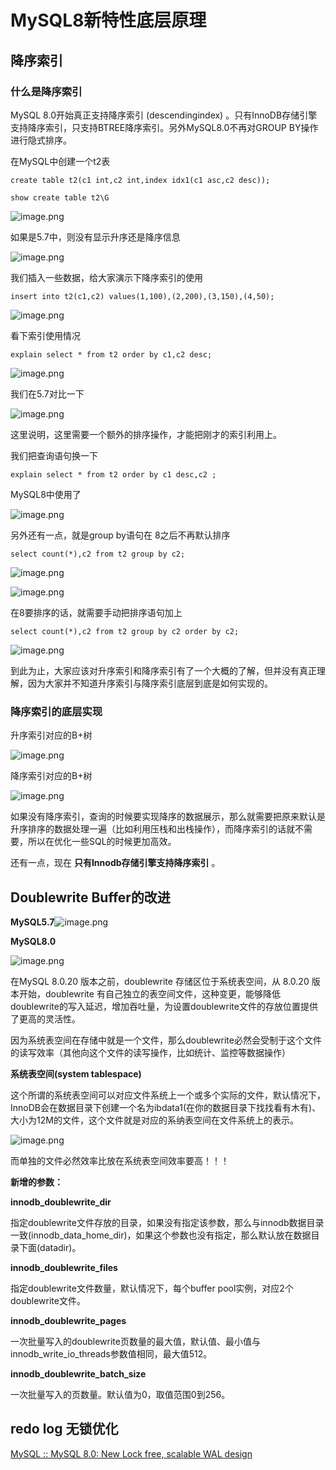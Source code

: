 # MySQL8新特性底层原理

## 降序索引

### 什么是降序索引

MySQL 8.0开始真正支持降序索引 (descendingindex) 。只有InnoDB存储引擎支持降序索引，只支持BTREE降序索引。另外MySQL8.0不再对GROUP BY操作进行隐式排序。

在MySQL中创建一个t2表

```
create table t2(c1 int,c2 int,index idx1(c1 asc,c2 desc));

show create table t2\G

```

![image.png](https://fynotefile.oss-cn-zhangjiakou.aliyuncs.com/fynote/fyfile/5983/1653544165079/75d8a1f112174a0eae3bdcc329844c80.png)

如果是5.7中，则没有显示升序还是降序信息

![image.png](https://fynotefile.oss-cn-zhangjiakou.aliyuncs.com/fynote/fyfile/5983/1653544165079/44eda4306a624a77ae6f4c9bf3811143.png)

我们插入一些数据，给大家演示下降序索引的使用

```
insert into t2(c1,c2) values(1,100),(2,200),(3,150),(4,50);
```

![image.png](https://fynotefile.oss-cn-zhangjiakou.aliyuncs.com/fynote/fyfile/5983/1653544165079/6c688fd5a39342a08158c5cdecc8592b.png)

看下索引使用情况

```
explain select * from t2 order by c1,c2 desc;
```

![image.png](https://fynotefile.oss-cn-zhangjiakou.aliyuncs.com/fynote/fyfile/5983/1653544165079/74a77cd932174740a18b3b6b28e19617.png)

我们在5.7对比一下

![image.png](https://fynotefile.oss-cn-zhangjiakou.aliyuncs.com/fynote/fyfile/5983/1653544165079/9dfcf7f4f605455b851f3ae64c5b2fa5.png)

这里说明，这里需要一个额外的排序操作，才能把刚才的索引利用上。

我们把查询语句换一下

```
explain select * from t2 order by c1 desc,c2 ;
```

MySQL8中使用了

![image.png](https://fynotefile.oss-cn-zhangjiakou.aliyuncs.com/fynote/fyfile/5983/1653544165079/00d9db6d7c71430a955e7107a0678461.png)

另外还有一点，就是group by语句在 8之后不再默认排序

```
select count(*),c2 from t2 group by c2;
```

![image.png](https://fynotefile.oss-cn-zhangjiakou.aliyuncs.com/fynote/fyfile/5983/1653544165079/e51a002e1f034c15bad26b7781532518.png)

![image.png](https://fynotefile.oss-cn-zhangjiakou.aliyuncs.com/fynote/fyfile/5983/1653544165079/4bbbf1e99fa847479e232377e5d66a77.png)

在8要排序的话，就需要手动把排序语句加上

```
select count(*),c2 from t2 group by c2 order by c2;
```

![image.png](https://fynotefile.oss-cn-zhangjiakou.aliyuncs.com/fynote/fyfile/5983/1653544165079/23c4a24d51db40e4aaae81792d4b8a40.png)

到此为止，大家应该对升序索引和降序索引有了一个大概的了解，但并没有真正理解，因为大家并不知道升序索引与降序索引底层到底是如何实现的。

### 降序索引的底层实现

升序索引对应的B+树

![image.png](https://fynotefile.oss-cn-zhangjiakou.aliyuncs.com/fynote/fyfile/5983/1656320896043/b595577948f94b2b84de3d79557eb9fc.png)

降序索引对应的B+树 

![image.png](https://fynotefile.oss-cn-zhangjiakou.aliyuncs.com/fynote/fyfile/5983/1656320896043/d9b945594d154f63b167b3c6c150a99b.png)

如果没有降序索引，查询的时候要实现降序的数据展示，那么就需要把原来默认是升序排序的数据处理一遍（比如利用压栈和出栈操作），而降序索引的话就不需要，所以在优化一些SQL的时候更加高效。

还有一点，现在 **只有Innodb存储引擎支持降序索引** 。

## Doublewrite Buffer的改进

**MySQL5.7**![image.png](https://fynotefile.oss-cn-zhangjiakou.aliyuncs.com/fynote/fyfile/5983/1656320896043/d462b4c147bc41148f82bee5564c02b3.png)

**MySQL8.0**

![image.png](https://fynotefile.oss-cn-zhangjiakou.aliyuncs.com/fynote/fyfile/5983/1656320896043/2b08d8cf75e64ceb909b03ce818cb287.png)

在MySQL 8.0.20 版本之前，doublewrite 存储区位于系统表空间，从 8.0.20 版本开始，doublewrite 有自己独立的表空间文件，这种变更，能够降低doublewrite的写入延迟，增加吞吐量，为设置doublewrite文件的存放位置提供了更高的灵活性。

因为系统表空间在存储中就是一个文件，那么doublewrite必然会受制于这个文件的读写效率（其他向这个文件的读写操作，比如统计、监控等数据操作）

**系统表空间(system tablespace)**

这个所谓的系统表空间可以对应文件系统上一个或多个实际的文件，默认情况下，InnoDB会在数据目录下创建一个名为ibdata1(在你的数据目录下找找看有木有)、大小为12M的文件，这个文件就是对应的系纳表空间在文件系统上的表示。

![image.png](https://fynotefile.oss-cn-zhangjiakou.aliyuncs.com/fynote/fyfile/5983/1654000409075/6d3767c7708848ddb0b110e20df12388.png)

而单独的文件必然效率比放在系统表空间效率要高！！！

**新增的参数：**

**innodb_doublewrite_dir**

指定doublewrite文件存放的目录，如果没有指定该参数，那么与innodb数据目录一致(innodb_data_home_dir)，如果这个参数也没有指定，那么默认放在数据目录下面(datadir)。

**innodb_doublewrite_files**

指定doublewrite文件数量，默认情况下，每个buffer pool实例，对应2个doublewrite文件。

**innodb_doublewrite_pages**

一次批量写入的doublewrite页数量的最大值，默认值、最小值与innodb_write_io_threads参数值相同，最大值512。

**innodb_doublewrite_batch_size**

一次批量写入的页数量。默认值为0，取值范围0到256。

## redo log 无锁优化

[MySQL :: MySQL 8.0: New Lock free, scalable WAL design](https://dev.mysql.com/blog-archive/mysql-8-0-new-lock-free-scalable-wal-design/)
